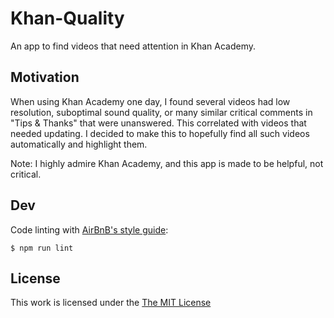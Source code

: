 # Khan-Quality

An app to find videos that need attention in Khan Academy.

## Motivation

When using Khan Academy one day, I found several videos had low resolution, suboptimal sound quality, or many similar critical comments in "Tips & Thanks" that were unanswered. This correlated with videos that needed updating. I decided to make this to hopefully find all such videos automatically and highlight them.

Note: I highly admire Khan Academy, and this app is made to be helpful, not critical.


## Dev
Code linting with [AirBnB's style guide](https://github.com/airbnb/javascript):
```
$ npm run lint
```

## License

This work is licensed under the [The MIT License](http://opensource.org/licenses/MIT)
